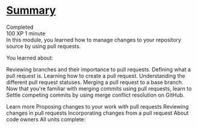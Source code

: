 # [Summary](https://learn.microsoft.com/en-us/training/modules/manage-changes-pull-requests-github/5-summary)
Completed  
100 XP 
1 minute  
In this module, you learned how to manage changes to your repository source by using pull requests.

You learned about:

Reviewing branches and their importance to pull requests.
Defining what a pull request is.
Learning how to create a pull request.
Understanding the different pull request statuses.
Merging a pull request to a base branch.
Now that you're familiar with merging commits using pull requests, learn to Settle competing commits by using merge conflict resolution on GitHub.

Learn more
Proposing changes to your work with pull requests
Reviewing changes in pull requests
Incorporating changes from a pull request
About code owners
All units complete:
